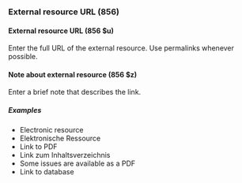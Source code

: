 ### External resource URL (856)

#### External resource URL (856 $u)

Enter the full URL of the external resource. Use permalinks whenever possible.

#### Note about external resource (856 $z)

Enter a brief note that describes the link.

##### Examples

- Electronic resource
- Elektronische Ressource
- Link to PDF
- Link zum Inhaltsverzeichnis
- Some issues are available as a PDF
- Link to database
